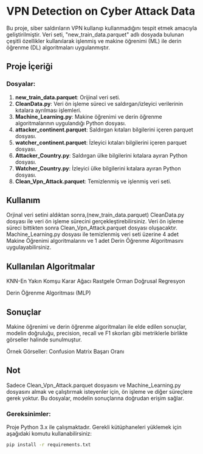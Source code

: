 # VPN Detection on Cyber Attack Data

Bu proje, siber saldırıların VPN kullanıp kullanmadığını tespit etmek amacıyla geliştirilmiştir. Veri seti, "new_train_data.parquet" adlı dosyada bulunan çeşitli özellikler kullanılarak işlenmiş ve makine öğrenimi (ML) ile derin öğrenme (DL) algoritmaları uygulanmıştır.

## Proje İçeriği

### Dosyalar:
1. **new_train_data.parquet**: Orijinal veri seti.
2. **CleanData.py**: Veri ön işleme süreci ve saldırgan/izleyici verilerinin kıtalara ayrılması işlemleri.
3. **Machine_Learning.py**: Makine öğrenimi ve derin öğrenme algoritmalarının uygulandığı Python dosyası.
4. **attacker_continent.parquet**: Saldırgan kıtaları bilgilerini içeren parquet dosyası.
5. **watcher_continent.parquet**: İzleyici kıtaları bilgilerini içeren parquet dosyası.
6. **Attacker_Country.py**: Saldırgan ülke bilgilerini kıtalara ayıran Python dosyası.
7. **Watcher_Country.py**: İzleyici ülke bilgilerini kıtalara ayıran Python dosyası.
8. **Clean_Vpn_Attack.parquet**: Temizlenmiş ve işlenmiş veri seti.


## Kullanım
Orjinal veri setini aldıktan sonra,(new_train_data.parquet) CleanData.py dosyası ile veri ön işleme sürecini gerçekleştirebilirsiniz. Veri ön işleme süreci bittikten sonra Clean_Vpn_Attack.parquet dosyası oluşacaktır. Machine_Learning.py dosyası ile temizlenmiş veri seti üzerine 4 adet Makine Öğrenimi algoritmalarını ve 1 adet Derin Öğrenme Algoritmasını uygulayabilirsiniz.

## Kullanılan Algoritmalar
KNN-En Yakın Komşu
Karar Ağacı
Rastgele Orman
Doğrusal Regresyon

Derin Öğrenme Algoritması (MLP)

## Sonuçlar
Makine öğrenimi ve derin öğrenme algoritmaları ile elde edilen sonuçlar, modelin doğruluğu, precision, recall ve F1 skorları gibi metriklerle birlikte görseller halinde sunulmuştur.

Örnek Görseller:
Confusion Matrix
Başarı Oranı

## Not
Sadece Clean_Vpn_Attack.parquet dosyasını ve Machine_Learning.py dosyasını almak ve çalıştırmak isteyenler için, ön işleme ve diğer süreçlere gerek yoktur. Bu dosyalar, modelin sonuçlarına doğrudan erişim sağlar.


### Gereksinimler:
Proje Python 3.x ile çalışmaktadır. Gerekli kütüphaneleri yüklemek için aşağıdaki komutu kullanabilirsiniz:

```bash
pip install -r requirements.txt
